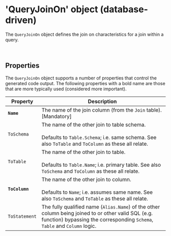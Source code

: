 # 'QueryJoinOn' object (database-driven)

The `QueryJoinOn` object defines the join on characteristics for a join within a query.

<br/>

## Properties
The `QueryJoinOn` object supports a number of properties that control the generated code output. The following properties with a bold name are those that are more typically used (considered more important).

Property | Description
-|-
**`Name`** | The name of the join column (from the `Join` table). [Mandatory]
`ToSchema` | The name of the other join to table schema.<br/><br/>Defaults to `Table.Schema`; i.e. same schema. See also `ToTable` and `ToColumn` as these all relate.
`ToTable` | The name of the other join to table.<br/><br/>Defaults to `Table.Name`; i.e. primary table. See also `ToSchema` and `ToColumn` as these all relate.
**`ToColumn`** | The name of the other join to column.<br/><br/>Defaults to `Name`; i.e. assumes same name. See also `ToSchema` and `ToTable` as these all relate.
`ToStatement` | The fully qualified name (`Alias.Name`) of the other column being joined to or other valid SQL (e.g. function) bypassing the corresponding `Schema`, `Table` and `Column` logic.


